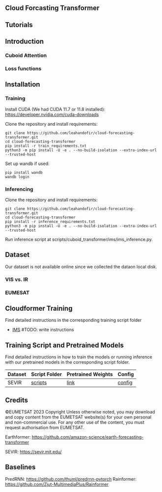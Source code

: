 ## Cloud Forcasting Transformer

## Tutorials

## Introduction

### Cuboid Attention

### Loss functions

## Installation
### Training
Install CUDA (We had CUDA 11.7 or 11.8 installed): https://developer.nvidia.com/cuda-downloads

Clone the repository and install requirements:
```
git clone https://github.com/leahandofir/cloud-forecasting-transformer.git
cd cloud-forecasting-transformer
pip install -r train_requirements.txt
python3 -m pip install -U -e . --no-build-isolation --extra-index-url --trusted-host
```

Set up wandb if used:
```
pip install wandb
wandb login
```

### Inferencing
Clone the repository and install requirements:
```
git clone https://github.com/leahandofir/cloud-forecasting-transformer.git
cd cloud-forecasting-transformer
pip install -r inference_requirements.txt
python3 -m pip install -U -e . --no-build-isolation --extra-index-url --trusted-host
```
Run inference script at scripts/cuboid_transformer/ims/ims_inference.py.
## Dataset
Our dataset is not available online since we collected the dataon local disk.
### VIS vs. IR

### EUMESAT

## Cloudformer Training
Find detailed instructions in the corresponding training script folder
- [IMS](./scripts/cuboid_transformer/ims/README.md) #TODO: write instructions

## Training Script and Pretrained Models

Find detailed instructions in how to train the models or running inference with our pretrained models in the corresponding script folder.

| Dataset       | Script Folder                                            | Pretrained Weights                                                                                                     | Config                                                                              |
|---------------|----------------------------------------------------------|------------------------------------------------------------------------------------------------------------------------|-------------------------------------------------------------------------------------|
| SEVIR         | [scripts](./scripts/cuboid_transformer/sevir)            | [link](https://deep-earth.s3.amazonaws.com/experiments/earthformer/pretrained_checkpoints/earthformer_sevir.pt)        | [config](./scripts/cuboid_transformer/sevir/earthformer_sevir_v1.yaml)              |

## Credits
©EUMETSAT 2023
Copyright
Unless otherwise noted, you may download and copy content from the EUMETSAT website(s) for your own personal and non-commercial use. For any other use of the content, you must request authorisation from EUMETSAT. 

Earthformer: https://github.com/amazon-science/earth-forecasting-transformer

SEVIR: https://sevir.mit.edu/

## Baselines
PredRNN: https://github.com/thuml/predrnn-pytorch
Rainformer: https://github.com/Zjut-MultimediaPlus/Rainformer
